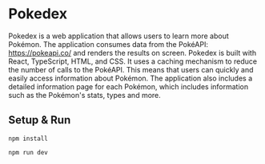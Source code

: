 # Pokedex

Pokedex is a web application that allows users to learn more about Pokémon.
The application consumes data from the PokéAPI: https://pokeapi.co/ and renders the results on screen.
Pokedex is built with React, TypeScript, HTML, and CSS. It uses a caching mechanism to reduce the number of calls to the PokéAPI.
This means that users can quickly and easily access information about Pokémon. The application also includes a detailed information page for each Pokémon, which includes information such as the Pokémon's stats, types and more.

## Setup & Run
```npm install```

```npm run dev```
